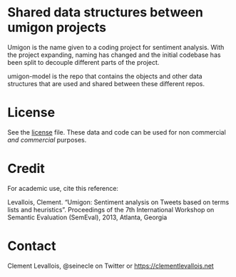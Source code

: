 # Shared data structures between umigon projects

Umigon is the name given to a coding project for sentiment analysis. With the project expanding, naming has changed and the initial codebase has been split to decouple different parts of the project.

umigon-model is the repo that contains the objects and other data structures that are used and shared between these different repos.

# License
See the [license](LICENSE.md) file. These data and code can be used for non commercial *and commercial* purposes.

# Credit
For academic use, cite this reference:

Levallois, Clement. “Umigon: Sentiment analysis on Tweets based on terms lists and heuristics”. Proceedings of the 7th International Workshop on Semantic Evaluation (SemEval), 2013, Atlanta, Georgia


# Contact
Clement Levallois, @seinecle on Twitter or https://clementlevallois.net
